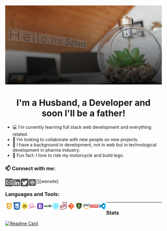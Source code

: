<div align="center">

![](https://github.com/mihocsaszilard/mihocsaszilard/blob/main/github-readme-image-1000x505.png?raw=true)

# I'm a Husband, a Developer and soon I'll be a father!

</div>

- 💻 I’m currently learning full stack web development and everything related.
- 🔌 I’m looking to collaborate with new people on new projects.
- :test_tube: I have a background in development, not in web but in technological development in pharma industry.
- 💯 Fun fact: I love to ride my motorcycle and build lego.

### 📫 Connect with me:

[<img align="left" alt="send me an email" width="25px" src="https://github.com/mihocsaszilard/mihocsaszilard/blob/main/mail.svg" />](mihocsa48@gmail.com)
[<img align="left" alt="linkedin profile" width="25px" src="https://github.com/mihocsaszilard/mihocsaszilard/blob/main/linkedin.svg" />][linkedin]
[<img align="left" alt="twitter profile" width="25px" src="https://github.com/mihocsaszilard/mihocsaszilard/blob/main/twitter.svg" />][twitter]
[<img align="left" alt="portfolio website" width="25px" src="https://github.com/mihocsaszilard/mihocsaszilard/blob/main/website.svg" />][wensite]

### Languages and Tools:

<img align="left" alt="send me an email" width="25px" src="https://github.com/mihocsaszilard/mihocsaszilard/blob/main/html.svg" />
<img align="left" alt="send me an email" width="25px" src="https://github.com/mihocsaszilard/mihocsaszilard/blob/main/css.svg" />
<img align="left" alt="send me an email" width="25px" src="https://github.com/mihocsaszilard/mihocsaszilard/blob/main/js.svg" />
<img align="left" alt="send me an email" width="25px" src="https://github.com/mihocsaszilard/mihocsaszilard/blob/main/sass.svg" />
<img align="left" alt="send me an email" width="25px" src="https://github.com/mihocsaszilard/mihocsaszilard/blob/main/bootstrap.svg" />
<img align="left" alt="send me an email" width="25px" src="https://github.com/mihocsaszilard/mihocsaszilard/blob/main/node.svg" />
<img align="left" alt="send me an email" width="25px" src="https://github.com/mihocsaszilard/mihocsaszilard/blob/main/react.svg" />
<img align="left" alt="send me an email" width="25px" src="https://github.com/mihocsaszilard/mihocsaszilard/blob/main/jest.svg" />
<img align="left" alt="send me an email" width="25px" src="https://github.com/mihocsaszilard/mihocsaszilard/blob/main/git.svg" />
<img align="left" alt="send me an email" width="25px" src="https://github.com/mihocsaszilard/mihocsaszilard/blob/main/mongodb.svg" />
<img align="left" alt="send me an email" width="25px" src="https://github.com/mihocsaszilard/mihocsaszilard/blob/main/aws.svg" />
<img align="left" alt="send me an email" width="25px" src="https://github.com/mihocsaszilard/mihocsaszilard/blob/main/npm.svg" />
<img align="left" alt="send me an email" width="25px" src="https://github.com/mihocsaszilard/mihocsaszilard/blob/main/vscode.svg" />

---

### Stats

[![Readme Card](https://github-readme-stats.vercel.app/api/pin/?username=anuraghazra&repo=github-readme-stats)](https://github.com/anuraghazra/github-readme-stats)

<!---
mihocsaszilard/mihocsaszilard is a ✨ special ✨ repository because its `README.md` (this file) appears on your GitHub profile.
You can click the Preview link to take a look at your changes.
--->

[linkedin]: https://www.linkedin.com/in/mihocsaszilard/
[twitter]: https://twitter.com/MihocsaS
[website]: https://mihocsaszilard.github.io/Portfolio-Website-CF/
